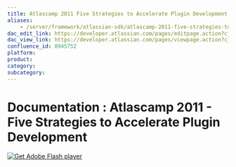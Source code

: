 ```yaml
---
title: Atlascamp 2011 Five Strategies to Accelerate Plugin Development 8945752
aliases:
    - /server/framework/atlassian-sdk/atlascamp-2011-five-strategies-to-accelerate-plugin-development-8945752.html
dac_edit_link: https://developer.atlassian.com/pages/editpage.action?cjm=wozere&pageId=8945752
dac_view_link: https://developer.atlassian.com/pages/viewpage.action?cjm=wozere&pageId=8945752
confluence_id: 8945752
platform:
product:
category:
subcategory:
---
```

# Documentation : Atlascamp 2011 - Five Strategies to Accelerate Plugin Development

[![Get Adobe Flash player](https://www.adobe.com/images/shared/download_buttons/get_flash_player.gif)](https://get.adobe.com/flashplayer/)
















































































































































































































































































































